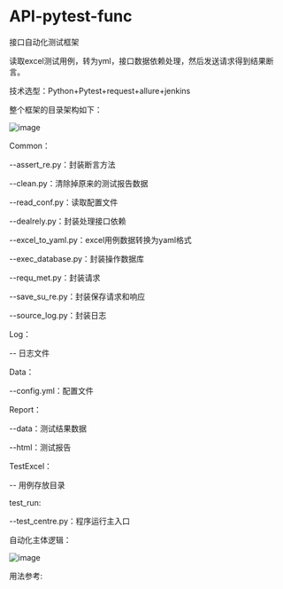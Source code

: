 # API-pytest-func

接口自动化测试框架

读取excel测试用例，转为yml，接口数据依赖处理，然后发送请求得到结果断言。

技术选型：Python+Pytest+request+allure+jenkins

整个框架的目录架构如下：

![image](https://user-images.githubusercontent.com/65322530/126270234-c60c1105-193f-44f6-9e57-91429e9d21d8.png)


Common：

  --assert_re.py：封装断言方法
  
  --clean.py：清除掉原来的测试报告数据
  
  --read_conf.py：读取配置文件
  
  --dealrely.py：封装处理接口依赖
  
  --excel_to_yaml.py：excel用例数据转换为yaml格式
  
  --exec_database.py：封装操作数据库
  
  --requ_met.py：封装请求
  
  --save_su_re.py：封装保存请求和响应
  
  --source_log.py：封装日志
  
Log：

  -- 日志文件
  
Data：

  --config.yml：配置文件
  
Report：

  --data：测试结果数据
  
  --html：测试报告
  
TestExcel：

  -- 用例存放目录
  
test_run:

  --test_centre.py：程序运行主入口

自动化主体逻辑：

![image](https://user-images.githubusercontent.com/65322530/126269181-10f4c46b-cee0-4a6f-b7bd-ea53979a6401.png)



用法参考:

